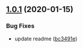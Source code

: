 ## [1.0.1](https://github.com/yugasun/tencent-serverless-http/compare/v1.0.0...v1.0.1) (2020-01-15)


### Bug Fixes

* update readme ([bc3491e](https://github.com/yugasun/tencent-serverless-http/commit/bc3491e))
